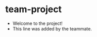 # team-project

<ul>
 <li>Welcome to the project!</li>
 <li>This line was added by the teammate.</li>
</ul>